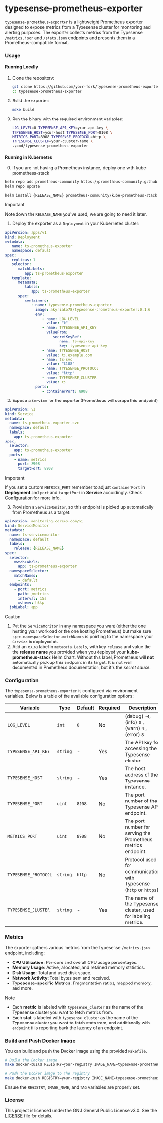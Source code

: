 # typesense-prometheus-exporter

`typesense-prometheus-exporter` is a lightweight Prometheus exporter designed to expose metrics from a Typesense cluster 
for monitoring and alerting purposes. The exporter collects metrics from the Typesense `/metrics.json` and 
`/stats.json` endpoints and presents them in a Prometheus-compatible format.

### **Usage**

#### **Running Locally**

1. Clone the repository:

   ```bash
   git clone https://github.com/your-fork/typesense-prometheus-exporter.git
   cd typesense-prometheus-exporter
   ```

2. Build the exporter:
   ```bash
   make build
   ```

3. Run the binary with the required environment variables:

   ```bash
   LOG_LEVEL=0 TYPESENSE_API_KEY=your-api-key \
   TYPESENSE_HOST=your-host TYPESENSE_PORT=8108 \
   METRICS_PORT=8908 TYPESENSE_PROTOCOL=http \
   TYPESENSE_CLUSTER=your-cluster-name \
   ./cmd/typesense-prometheus-exporter
   ```

#### **Running in Kubernetes**

0. If you are not having a Prometheus instance, deploy one with kube-prometheus-stack

```bash
helm repo add prometheus-community https://prometheus-community.github.io/helm-charts
helm repo update

helm install {RELEASE_NAME} prometheus-community/kube-prometheus-stack -n monitoring --create-namespace
```

> [!IMPORTANT]
> Note down the `RELEASE_NAME` you've used, we are going to need it later.

1. Deploy the exporter as a `Deployment` in your Kubernetes cluster:

```yaml
apiVersion: apps/v1
kind: Deployment
metadata:
   name: ts-prometheus-exporter
   namespace: default
spec:
   replicas: 1
   selector:
      matchLabels:
         app: ts-prometheus-exporter
   template:
      metadata:
         labels:
            app: ts-prometheus-exporter
      spec:
         containers:
            - name: typesense-prometheus-exporter
              image: akyriako78/typesense-prometheus-exporter:0.1.6
              env:
                 - name: LOG_LEVEL
                   value: "0"
                 - name: TYPESENSE_API_KEY
                   valueFrom:
                      secretKeyRef:
                         name: ts-api-key
                         key: typesense-api-key
                 - name: TYPESENSE_HOST
                   value: ts.example.com
                 - name: ts-svc
                   value: "8108"
                 - name: TYPESENSE_PROTOCOL
                   value: "http"
                 - name: TYPESENSE_CLUSTER
                   value: ts
              ports:
                 - containerPort: 8908
```

2. Expose a `Service` for the exporter (Prometheus will scrape this endpoint)

```yaml
apiVersion: v1
kind: Service
metadata:
  name: ts-prometheus-exporter-svc
  namespace: default
  labels:
    app: ts-prometheus-exporter
spec:
  selector:
    app: ts-prometheus-exporter
  ports:
    - name: metrics
      port: 8908
      targetPort: 8908
```

> [!IMPORTANT]
> If you set a custom `METRICS_PORT` remember to adjust `containerPort` in **Deployment** and `port` and `targetPort` in **Service**
> accordingly. Check [Configuration](#configuration) for more info.

3. Provision a `ServiceMonitor`, so this endpoint is picked up automatically from Prometheus as a target:

```yaml
apiVersion: monitoring.coreos.com/v1
kind: ServiceMonitor
metadata:
  name: ts-servicemonitor
  namespace: default
  labels:
    release: {RELEASE_NAME}
spec:
  selector:
    matchLabels:
      app: ts-prometheus-exporter
  namespaceSelector:
    matchNames:
      - default
  endpoints:
    - port: metrics
      path: /metrics
      interval: 15s
      scheme: http
  jobLabel: app
```

> [!CAUTION]
> 1. Put the `ServiceMonitor` in any namespace you want (either the one hosting your workload or the one hosting Prometheus)
> but make sure `spec.namespaceSelector.matchNames` is pointing to the namespace your `Service` is deployed at.
> 2. Add an extra label in `metadata.Labels`, with key `release` and value the the **release name** you provided when you deployed
> your **kube-prometheus-stack** Helm Chart. Without this label, Prometheus will **not** automatically pick up this endpoint in 
> its target. It is not well documented in Prometheus documentation, but it's the _secret sauce_.

### **Configuration**

The `typesense-prometheus-exporter` is configured via environment variables. Below is a table of the available configuration options:

| **Variable**         | **Type** | **Default** | **Required** | **Description**                                                     |
|----------------------|----------|-------------|--------------|---------------------------------------------------------------------|
| `LOG_LEVEL`          | `int`    | `0`         | No           | (debug) `-4`, (info) `0` , (warn) `4` , (error) `8`                 |
| `TYPESENSE_API_KEY`  | `string` | -           | Yes          | The API key for accessing the Typesense cluster.                    |
| `TYPESENSE_HOST`     | `string` | -           | Yes          | The host address of the Typesense instance.                         |
| `TYPESENSE_PORT`     | `uint`   | `8108`      | No           | The port number of the Typesense API endpoint.                      |
| `METRICS_PORT`       | `uint`   | `8908`      | No           | The port number for serving the Prometheus metrics endpoint.        |
| `TYPESENSE_PROTOCOL` | `string` | `http`      | No           | Protocol used for communication with Typesense (`http` or `https`). |
| `TYPESENSE_CLUSTER`  | `string` | -           | Yes          | The name of the Typesense cluster, used for labeling metrics.       |

### **Metrics**
The exporter gathers various metrics from the Typesense `/metrics.json` endpoint, including:
- **CPU Utilization**: Per-core and overall CPU usage percentages.
- **Memory Usage**: Active, allocated, and retained memory statistics.
- **Disk Usage**: Total and used disk space.
- **Network Activity**: Total bytes sent and received.
- **Typesense-specific Metrics**: Fragmentation ratios, mapped memory, and more.

> [!NOTE]
> - Each **metric** is labeled with `typesense_cluster` as the name of the Typesense cluster you want to fetch metrics from.
> - Each **stat** is labeled with `typesense_cluster` as the name of the Typesense cluster you want to fetch stats from,
> and additionally with `endpoint` if is reporting back the latency of an endpoint.


### **Build and Push Docker Image**

You can build and push the Docker image using the provided `Makefile`.

```bash
# Build the Docker image
make docker-build REGISTRY=your-registry IMAGE_NAME=typesense-prometheus-exporter TAG=latest
```

```bash
# Push the Docker image to the registry
make docker-push REGISTRY=your-registry IMAGE_NAME=typesense-prometheus-exporter TAG=latest
```

Ensure the `REGISTRY`, `IMAGE_NAME`, and `TAG` variables are properly set.

### **License**
This project is licensed under the GNU General Public License v3.0. See the [LICENSE](LICENSE) file for details.